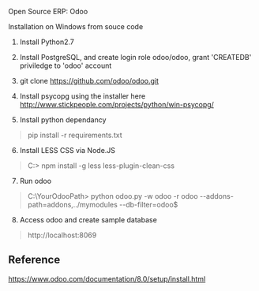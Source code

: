 Open Source ERP: Odoo

Installation on Windows from souce code

1. Install Python2.7

2. Install PostgreSQL, and create login role odoo/odoo, grant 'CREATEDB' priviledge to 'odoo' account

3. git clone https://github.com/odoo/odoo.git

4. Install psycopg using the installer here http://www.stickpeople.com/projects/python/win-psycopg/

5. Install python dependancy
>pip install -r requirements.txt

6. Install LESS CSS via Node.JS
>C:\> npm install -g less less-plugin-clean-css

7. Run odoo
>C:\YourOdooPath> python odoo.py -w odoo -r odoo --addons-path=addons,../mymodules --db-filter=odoo$

8. Access odoo and create sample database
> http://localhost:8069



## Reference
https://www.odoo.com/documentation/8.0/setup/install.html